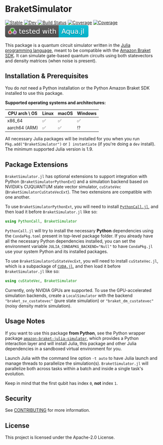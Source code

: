 # BraketSimulator

[![Stable](https://img.shields.io/badge/docs-stable-blue.svg)](https://amazon-braket.github.io/BraketSimulator.jl/stable/)
[![Dev](https://img.shields.io/badge/docs-dev-blue.svg)](https://amazon-braket.github.io/BraketSimulator.jl/dev/)
[![Build Status](https://github.com/amazon-braket/BraketSimulator.jl/actions/workflows/CI.yml/badge.svg?branch=main)](https://github.com/amazon-braket/BraketSimulator.jl/actions/workflows/CI.yml?query=branch%3Amain)
[![Coverage](https://codecov.io/gh/amazon-braket/BraketSimulator.jl/branch/main/graph/badge.svg)](https://codecov.io/gh/amazon-braket/BraketSimulator.jl)
[![Coverage](https://coveralls.io/repos/github/amazon-braket/BraketSimulator.jl/badge.svg?branch=main)](https://coveralls.io/github/amazon-braket/BraketSimulator.jl?branch=main)
[![Aqua](https://raw.githubusercontent.com/JuliaTesting/Aqua.jl/master/badge.svg)](https://github.com/JuliaTesting/Aqua.jl)

This package is a quantum circuit simulator written in the [Julia programming language](https://julialang.org/), meant to be compatible with the [Amazon Braket SDK](https://github.com/aws/amazon-braket-sdk-python). It can simulate gate-based quantum circuits using both statevectors and density matrices (when noise is present).

## Installation & Prerequisites

You do *not* need a Python installation or the Python Amazon Braket SDK installed to use this package.

**Supported operating systems and architectures:**

| CPU arch \ OS | Linux | macOS | Windows |
| ------------- | ----- | ----- | ------- |
| x86\_64       | :white_check_mark: | :white_check_mark: | :white_check_mark: |
| aarch64 (ARM) | :white_check_mark: | :white_check_mark: | :interrobang: |


All necessary Julia packages will be installed for you when you run `Pkg.add("BraketSimulator")` or `] instantiate` (if you're doing a `dev` install). The minimum supported Julia version is 1.9.

## Package Extensions

`BraketSimulator.jl` has optional extensions to support integration with Python (`BraketSimulatorPythonExt`) and a simulation backend based on NVIDIA's CUQUANTUM state vector simulator, `cuStateVec` (`BraketSimulatorCuStateVecExt`). The two extensions are compatible with one another.

To use `BraketSimulatorPythonExt`, you will need to install [`PythonCall.jl`](https://github.com/JuliaPy/PythonCall.jl), and then load it before `BraketSimulator.jl` like so:
```julia
using PythonCall, BraketSimulator
```
`PythonCall.jl` will try to install the necessary **Python** dependencies using the `CondaPkg.toml` present in top-level package folder. If you already have all the necessary Python dependencies installed, you can set the environment variable `JULIA_CONDAPKG_BACKEND="Null"` to have `CondaPkg.jl` use your system Python and its installed packages.

To use `BraketSimulatorCuStateVecExt`, you will need to install `cuStateVec.jl`, which is a subpackage of [`CUDA.jl`](https://github.com/JuliaGPU/CUDA.jl), and then load it before `BraketSimulator.jl` like so:
```julia
using cuStateVec, BraketSimulator
```
Currently, only NVIDIA GPUs are supported. To use the GPU-accelerated simulation backends, create a `LocalSimulator` with the backend `"braket_sv_custatevec"` (pure state simulation) or `"braket_dm_custatevec"` (noisy density matrix simulation).

## Usage Notes

If you want to use this package **from Python**, see the Python wrapper package [`amazon-braket-julia-simulator`](), which provides a Python interaction layer and will install Julia, this package and other Julia dependencies in a sandboxed virtual environment for you.

Launch Julia with the command line option `-t auto` to have Julia launch and manage threads to parallelize the simulation(s). `BraketSimulator.jl` will parallelize both across tasks within a batch and inside a single task's evolution.

Keep in mind that the first qubit has index `0`, **not** index `1`.

## Security

See [CONTRIBUTING](CONTRIBUTING.md#security-issue-notifications) for more information.

## License

This project is licensed under the Apache-2.0 License.
